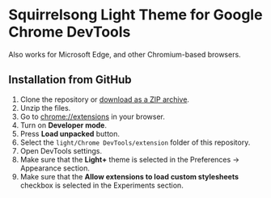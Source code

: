 # Squirrelsong Light Theme for Google Chrome DevTools

Also works for Microsoft Edge, and other Chromium-based browsers.

## Installation from GitHub

1. Clone the repository or [download as a ZIP archive](https://github.com/sapegin/squirrelsong/archive/refs/heads/master.zip).
2. Unzip the files.
3. Go to [chrome://extensions](chrome://extensions) in your browser.
4. Turn on **Developer mode**.
5. Press **Load unpacked** button.
6. Select the `light/Chrome DevTools/extension` folder of this repository.
7. Open DevTools settings.
8. Make sure that the **Light+** theme is selected in the Preferences → Appearance section.
9. Make sure that the **Allow extensions to load custom stylesheets** checkbox is selected in the Experiments section.
